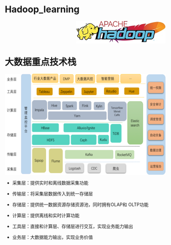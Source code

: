 # Hadoop_learning

<p>
<a href="http://hadoop.apache.org"><img src="picture/hadoop-logo.jpg" align="right"></a>
<p/>

<br><br/>
<br><br/>
# 大数据重点技术栈

<p>
<a href=""><img src="picture/bigdata_architecture.png" align="center"></a>
<p/>

- 采集层：提供实时和离线数据采集功能

- 传输层：将采集层数据传入到统一存储层

- 存储层：提供统一数据资源存储资源池，同时拥有OLAP和 OLTP功能

- 计算层：提供离线和实时计算功能

- 工具层：直接和计算层、存储层进行交互，实现业务能力输出

- 业务层：大数据能力输出，实现业务价值

